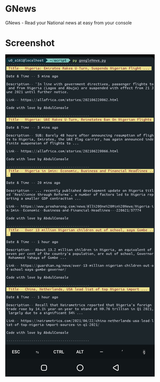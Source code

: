 # GNews
GNews - Read your National news at easy from your console
# Screenshot
![image](https://github.com/AbdulConsole/GNews/blob/main/1624338861781_1624338974912.jpg)
